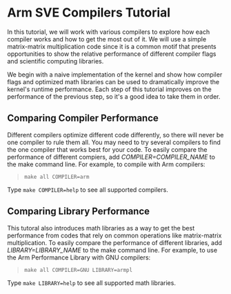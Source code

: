 # Arm SVE Compilers Tutorial

In this tutorial, we will work with various compilers to explore 
how each compiler works and how to get the most out of it. We will 
use a simple matrix-matrix multiplication code since it is a common 
motif that presents opportunities to show the relative performance 
of different compiler flags and scientific computing libraries.

We begin with a naive implementation of the kernel and show how compiler
flags and optimized math libraries can be used to dramatically improve
the kernel's runtime performance.  Each step of this tutorial improves
on the performance of the previous step, so it's a good idea to take
them in order.

## Comparing Compiler Performance

Different compilers optimize different code differently, so there will never
be one compiler to rule them all.  You may need to try several compilers to
find the one compiler that works best for your code.  To easily compare the
performance of different compiers, add *COMPILER=_COMPILER_NAME_* to the make
command line.  For example, to compile with Arm compilers:

> `make all COMPILER=arm`

Type `make COMPILER=help` to see all supported compilers.

## Comparing Library Performance

This tutoral also introduces math libraries as a way to get the best 
performance from codes that rely on common operations like matrix-matrix 
multiplication.  To easily compare the performance of different libraries,
add *LIBRARY=_LIBRARY_NAME_* to the make command line.  For example, to use
the Arm Performance Library with GNU compilers:

> `make all COMPILER=GNU LIBRARY=armpl`

Type `make LIBRARY=help` to see all supported math libraries.